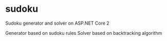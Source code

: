 # sudoku
Sudoku generator and solver on ASP.NET Core 2

Generator based on sudoku rules
Solver based on backtracking algorithm
